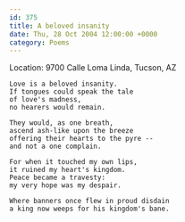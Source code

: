 ```yaml
---
id: 375
title: A beloved insanity
date: Thu, 28 Oct 2004 12:00:00 +0000
category: Poems
---
```


Location: 9700 Calle Loma Linda, Tucson, AZ

    Love is a beloved insanity.  
    If tongues could speak the tale  
    of love's madness,  
    no hearers would remain.

    They would, as one breath,  
    ascend ash-like upon the breeze  
    offering their hearts to the pyre --  
    and not a one complain.

    For when it touched my own lips,  
    it ruined my heart's kingdom.  
    Peace became a travesty:  
    my very hope was my despair.

    Where banners once flew in proud disdain  
    a king now weeps for his kingdom's bane.



